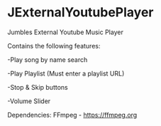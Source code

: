 # JExternalYoutubePlayer
Jumbles External Youtube Music Player

Contains the following features:

-Play song by name search

-Play Playlist (Must enter a playlist URL)

-Stop & Skip buttons
 
-Volume Slider

Dependencies: FFmpeg - https://ffmpeg.org
